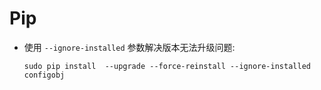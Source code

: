 # Pip

* 使用 `--ignore-installed` 参数解决版本无法升级问题:

    ```shell
    sudo pip install  --upgrade --force-reinstall --ignore-installed configobj
    ```
